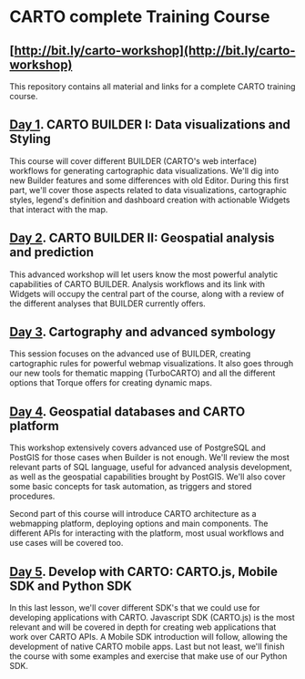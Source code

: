 CARTO complete Training Course
==============================

## [http://bit.ly/carto-workshop](http://bit.ly/carto-workshop)

This repository contains all material and links for a complete CARTO training course.

## [Day 1](01-builder-visualization/README.md). CARTO BUILDER I: Data visualizations and Styling

This course will cover different BUILDER (CARTO's web interface) workflows for generating cartographic data visualizations. We'll dig into new Builder features and some differences with old Editor. During this first part, we'll cover those aspects related to data visualizations, cartographic styles, legend's definition and dashboard creation with actionable Widgets that interact with the map. 

## [Day 2](02-builder-analysis/README.md). CARTO BUILDER II: Geospatial analysis and prediction

This advanced workshop will let users know the most powerful analytic capabilities of CARTO BUILDER. Analysis workflows and its link with Widgets will occupy the central part of the course, along with a review of the different analyses that BUILDER currently offers.

## [Day 3](03-cartography/README.md). Cartography and advanced symbology

This session focuses on the advanced use of BUILDER, creating cartographic rules for powerful webmap visualizations. It also goes through our new tools for thematic mapping (TurboCARTO) and all the different options that Torque offers for creating dynamic maps.

## [Day 4](04-database/README.md). Geospatial databases and CARTO platform

This workshop extensively covers advanced use of PostgreSQL and PostGIS for those cases when Builder is not enough. We'll review the most relevant parts of SQL language, useful for advanced analysis development, as well as the geospatial capabilities brought by PostGIS. We'll also cover some basic concepts for task automation, as triggers and stored procedures.

Second part of this course will introduce CARTO architecture as a webmapping platform, deploying options and main components. The different APIs for interacting with the platform, most usual workflows and use cases will be covered too.

## [Day 5](05-sdks/README.md). Develop with CARTO: CARTO.js, Mobile SDK and Python SDK

In this last lesson, we'll cover different SDK's that we could use for developing applications with CARTO.
Javascript SDK (CARTO.js) is the most relevant and will be covered in depth for creating web applications that work over CARTO APIs. 
A Mobile SDK introduction will follow, allowing the development of native CARTO mobile apps. 
Last but not least, we'll finish the course with some examples and exercise that make use of our Python SDK.
